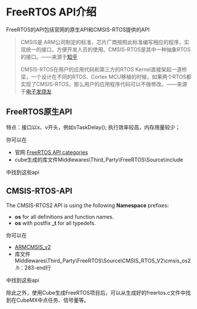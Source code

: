 # FreeRTOS API介绍

FreeRTOS的API包括官网的原生API和CMSIS-RTOS提供的API

> CMSIS是 ARM公司制定的标准，芯片厂商按照此标准编写相应的程序，实现统一的接口，方便开发人员的使用。CMSIS-RTOS是其中一种抽象RTOS的接口。——来源于[知乎](https://zhuanlan.zhihu.com/p/551954775)
>
> CMSIS-RTOS在用户的应用代码和第三方的RTOS
> Kernel直接架起一道桥梁，一个设计在不同的RTOS、Cortex
> MCU移植的时候，如果两个RTOS都实现了CMSIS-RTOS，那么用户的应用程序代码可以不做修改。——来源于[电子发烧友](https://www.elecfans.com/d/2192556.html)

## FreeRTOS原生API

特点：接口以x、v开头，例如vTaskDelay(); 执行效率较高，内存用量较少；

你可以在

* 官网 [FreeRTOS API categories](https://www.freertos.org/zh-cn-cmn-s/a00106.html)
* cube生成的库文件Middlewares\Third_Party\FreeRTOS\Source\include

中找到这些api

## CMSIS-RTOS-API

The CMSIS-RTOS2 API is using the following **Namespace** prefixes:

* **os** for all definitions and function names.
* **os** with postfix **_t** for all typedefs.

你可以在

* [ARM](https://arm-software.github.io/CMSIS_5/latest/RTOS2/html/rtos_api2.html)[CMSIS_v2](https://arm-software.github.io/CMSIS_5/latest/RTOS2/html/rtos_api2.html)
* 库文件Middlewares\Third_Party\FreeRTOS\Source\CMSIS_RTOS_V2\cmsis_os2.h：283-end行

中找到这些api


除此之外，使用Cube生成FreeRTOS项目后，可以从生成好的freertos.c文件中找到在CubeMX中点任务、信号量等。
